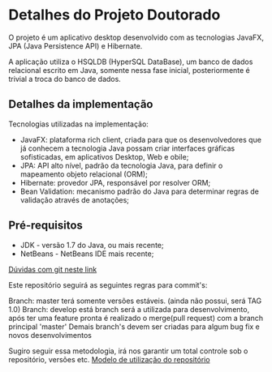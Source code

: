 Detalhes do Projeto Doutorado
===============

O projeto é um aplicativo desktop desenvolvido com as tecnologias JavaFX, JPA (Java Persistence API) e Hibernate. 

A aplicação utiliza o HSQLDB (HyperSQL DataBase), um banco de dados relacional escrito em Java, somente nessa fase inicial, posteriormente é trivial a troca do banco de dados.

Detalhes da implementação
-------
Tecnologias utilizadas na implementação:

* JavaFX: plataforma rich client, criada para que os desenvolvedores que já conhecem a tecnologia Java possam criar interfaces gráficas sofisticadas, em aplicativos Desktop, Web e obile;
* JPA: API alto nível, padrão da tecnologia Java, para definir o mapeamento objeto relacional (ORM);
* Hibernate: provedor JPA, responsável por resolver ORM;
* Bean Validation: mecanismo padrão do Java para determinar regras de validação através de anotações;

Pré-requisitos
-------
* JDK - versão 1.7 do Java, ou mais recente;
* NetBeans - NetBeans IDE mais recente;

[Dúvidas com git neste link](http://gitimmersion.com/lab_01.html) 

Este repositório seguirá as seguintes regras para commit's:

Branch: master terá somente versões estáveis. (ainda não possui, será TAG 1.0)
Branch: develop está branch será a utilizada para desenvolvimento, após ter uma feature pronta é realizado o merge(pull request) com a branch principal 'master'
Demais branch's devem ser criadas para algum bug fix e novos desenvolvimentos

Sugiro seguir essa metodologia, irá nos garantir um total controle sob o repositório, versões etc.
[Modelo de utilização do repositório](http://nvie.com/posts/a-successful-git-branching-model/)
